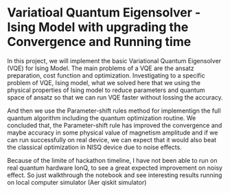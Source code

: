 # Variatioal Quantum Eigensolver - Ising Model with upgrading the Convergence and Running time
In this project, we will implement the basic Variational Quantum Eigensolver (VQE) for Ising Model. The main problems of a VQE are the ansatz preparation, cost function and optimization. Investigating to a specific problem of VQE, Ising model, what we solved here that we using the physical properties of Ising model to reduce parameters and quantum space of ansatz so that we can run VQE faster without lossing the accuracy. 

And then we use the Parameter-shift rules method for implementign the full quantum algorithm including the quantum optimization routine. We concluded that, the Parameter-shift rule has improved the convergence and maybe accuracy in some physical value of magnetism amplitude and if we can run successfully on real device, we can expect that it would also beat the classical optimization in NISQ device due to noise effects.

Because of the limite of hackathon timeline, I have not been able to run on real quantum hardware IonQ, to see a great expected improvement on noisy effect. So just walkthrough the notebook and see interesting results running on local computer simulator (Aer qiskit simulator)
